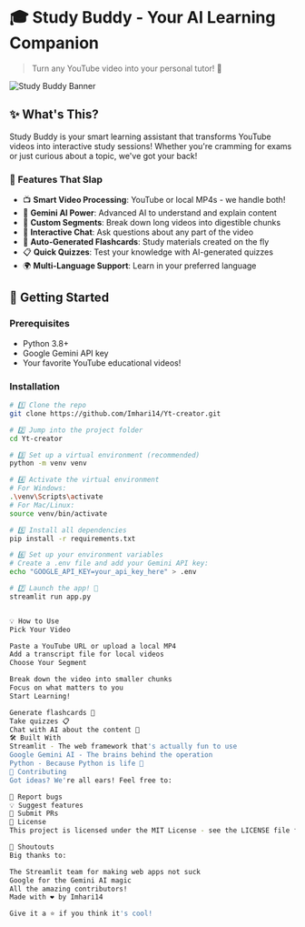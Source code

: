 # 🎓 Study Buddy - Your AI Learning Companion 

> Turn any YouTube video into your personal tutor! 🚀

![Study Buddy Banner](https://user-images.githubusercontent.com/your-username/study-buddy-banner.png)

## ✨ What's This?

Study Buddy is your smart learning assistant that transforms YouTube videos into interactive study sessions! Whether you're cramming for exams or just curious about a topic, we've got your back! 

### 🎯 Features That Slap

- 📺 **Smart Video Processing**: YouTube or local MP4s - we handle both!
- 🤖 **Gemini AI Power**: Advanced AI to understand and explain content
- 🎯 **Custom Segments**: Break down long videos into digestible chunks
- 💭 **Interactive Chat**: Ask questions about any part of the video
- 📝 **Auto-Generated Flashcards**: Study materials created on the fly
- 📋 **Quick Quizzes**: Test your knowledge with AI-generated quizzes
- 🌍 **Multi-Language Support**: Learn in your preferred language

## 🚀 Getting Started

### Prerequisites

- Python 3.8+
- Google Gemini API key
- Your favorite YouTube educational videos!

### Installation

```bash
# 1️⃣ Clone the repo
git clone https://github.com/Imhari14/Yt-creator.git

# 2️⃣ Jump into the project folder
cd Yt-creator

# 3️⃣ Set up a virtual environment (recommended)
python -m venv venv

# 4️⃣ Activate the virtual environment
# For Windows:
.\venv\Scripts\activate
# For Mac/Linux:
source venv/bin/activate

# 5️⃣ Install all dependencies
pip install -r requirements.txt

# 6️⃣ Set up your environment variables
# Create a .env file and add your Gemini API key:
echo "GOOGLE_API_KEY=your_api_key_here" > .env

# 7️⃣ Launch the app! 🚀
streamlit run app.py


💡 How to Use
Pick Your Video

Paste a YouTube URL or upload a local MP4
Add a transcript file for local videos
Choose Your Segment

Break down the video into smaller chunks
Focus on what matters to you
Start Learning!

Generate flashcards 📝
Take quizzes 📋
Chat with AI about the content 💭
🛠️ Built With
Streamlit - The web framework that's actually fun to use
Google Gemini AI - The brains behind the operation
Python - Because Python is life 🐍
🤝 Contributing
Got ideas? We're all ears! Feel free to:

🐛 Report bugs
💡 Suggest features
🚀 Submit PRs
📝 License
This project is licensed under the MIT License - see the LICENSE file for deets.

🙌 Shoutouts
Big thanks to:

The Streamlit team for making web apps not suck
Google for the Gemini AI magic
All the amazing contributors!
Made with ❤️ by Imhari14

Give it a ⭐️ if you think it's cool!
